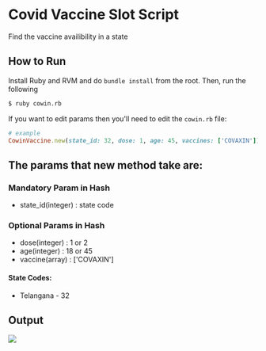 # Covid Vaccine Slot Script
Find the vaccine availibility in a state

## How to Run
Install Ruby and RVM and do `bundle install` from the root. Then, run the following
```sh
$ ruby cowin.rb
```
If you want to edit params then you'll need to edit the `cowin.rb` file:
```ruby
# example
CowinVaccine.new(state_id: 32, dose: 1, age: 45, vaccines: ['COVAXIN'])
```

## The params that new method take are:
### Mandatory Param in Hash
* state_id(integer) : state code

### Optional Params in Hash
* dose(integer) : 1 or 2
* age(integer) : 18 or 45
* vaccine(array) : ['COVAXIN']

#### State Codes:
* Telangana - 32

## Output
![](yts-output.png)
